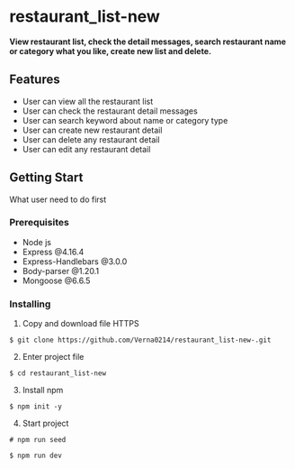 # restaurant_list-new
**View restaurant list, check the detail messages, search restaurant name or category what you like, create new list and delete.**

## Features
+ User can view all the restaurant list
+ User can check the restaurant detail messages
+ User can search keyword about name or category type
+ User can create new restaurant detail
+ User can delete any restaurant detail
+ User can edit any restaurant detail

## Getting Start
What user need to do first

### Prerequisites
+ Node js 
+ Express @4.16.4
+ Express-Handlebars @3.0.0
+ Body-parser @1.20.1
+ Mongoose @6.6.5


### Installing
1. Copy and download file HTTPS
```
$ git clone https://github.com/Verna0214/restaurant_list-new-.git
```

2. Enter project file
```
$ cd restaurant_list-new
```

3. Install npm
```
$ npm init -y
```

4. Start project
```
# npm run seed
```

```
$ npm run dev
```
